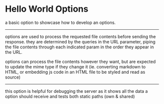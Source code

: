 # Hello World Options

a basic option to showcase how to develop an options.

---

options are used to process the requested file contents before sending the response. they are determined by the queries in the URL parameter, piping the file contents through each indicated param in the order they appear in the URL.

options can process the file contents however they want, but are expected to update the mime type if they change it (ie. converting markdown to HTML, or embedding js code in an HTML file to be styled and read as source)

---

this option is helpful for debugging the server as it shows all the data a option should receive and tests both static paths (own & shared)
